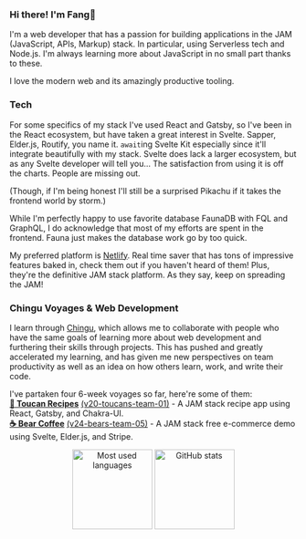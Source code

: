 ### Hi there! I'm Fang🦁

I'm a web developer that has a passion for building applications in the JAM (JavaScript, APIs, Markup) stack. In particular, using Serverless tech and Node.js. I'm always learning more about JavaScript in no small part thanks to these.

I love the modern web and its amazingly productive tooling. 

### Tech

For some specifics of my stack I've used React and Gatsby, so I've been in the React ecosystem, but have taken a great interest in Svelte. Sapper, Elder.js, Routify, you name it. `await`ing Svelte Kit especially since it'll integrate beautifully with my stack.  Svelte does lack a larger ecosystem, but as any Svelte developer will tell you... The satisfaction from using it is off the charts. People are missing out. 

(Though, if I'm being honest I'll still be a surprised Pikachu if it takes the frontend world by storm.)

While I'm perfectly happy to use favorite database FaunaDB with FQL and GraphQL, I do acknowledge that most of my efforts are spent in the frontend. Fauna just makes the database work go by too quick. 

My preferred platform is [Netlify](https://www.netlify.com/). Real time saver that has tons of impressive features baked in, check them out if you haven't heard of them! Plus, they're the definitive JAM stack platform. As they say, keep on spreading the JAM! 

### Chingu Voyages & Web Development

I learn through [Chingu](https://www.chingu.io/), which allows me to collaborate with people who have the same goals of learning more about web development and furthering their skills through projects. This has pushed and greatly accelerated my learning, and has given me new perspectives on team productivity as well as an idea on how others learn, work, and write their code. 

I've partaken four 6-week voyages so far, here're some of them:  
[**📃 Toucan Recipes**](https://toucanrecipes.netlify.app/) [(v20-toucans-team-01)](https://github.com/chingu-voyages/v20-toucans-team-01)  - A JAM stack recipe app using React, Gatsby, and Chakra-UI.  
[**☕ Bear Coffee**](https://bearcoffee.netlify.app/) [(v24-bears-team-05)](https://github.com/chingu-voyages/v24-bears-team-05)  - A JAM stack free e-commerce demo using Svelte, Elder.js, and Stripe.

<p align="center">
  <img height="140" src="https://github-readme-stats.vercel.app/api/top-langs/?username=armchair-traveller&layout=compact&hide=makefile&theme=nord" alt="Most used languages" />
  <img height="140" src="https://github-readme-stats.vercel.app/api?username=armchair-traveller&show_icons=true&count_private=true&hide=stars,prs&theme=nord" alt="GitHub stats" />
</p>
